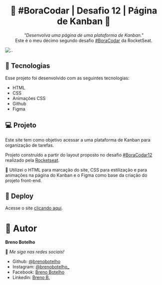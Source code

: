 <h1 align="center"> 👾 #BoraCodar | Desafio 12 | Página de Kanban 👾 </h1>

<p align="center">
    <i> "Desenvolva uma página de uma plataforma de Kanban." </i> 
    <br> Este é o meu décimo segundo desafio <a href="https://boracodar.dev/">#BoraCodar</a> da RocketSeat.
</p>

![..](./print12.png)

## 🚀 Tecnologias

Esse projeto foi desenvolvido com as seguintes tecnologias:

- HTML
- CSS
- Animações CSS
- Github
- Figma

## 💻 Projeto

Este site tem como objetivo acessar a uma plataforma de Kanban para organização de tarefas. <br>

Projeto construído a partir do layout proposto no desafio [#BoraCodar12](https://www.figma.com/community/file/1220368226816658013/%23boracodar---Desafio-12) realizado pela [Rocketseat](https://rocketseat.com.br). <br>

📌 Utilizei o HTML para marcação do site, CSS para estilização e para animações na página do Kanban e o Figma como base da criação do projeto front-end.

## 📑 Deploy

Acesse o site [clicando aqui](https://brenobotelho.github.io/boracodar/desafio12/).

# 👤 Autor

**Breno Botelho**

👾 _Me siga nas redes sociais!_

- Github: [@brenobotelho](https://github.com/brenobotelho)
- Instagram: [@brenobotelho_](https://instagram.com/@brenobotelho_)
- Facebook: [Breno Botelho](https://facebook.com/BrenooBotelho)
- Linkedin: [Breno B.](https://br.linkedin.com/in/breno-botelho?trk=public_profile_browsemap)
